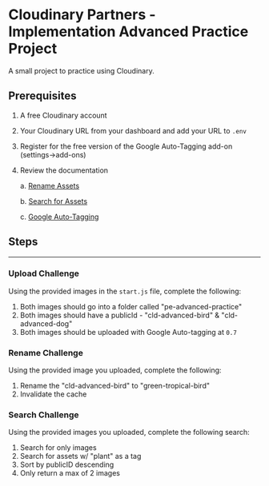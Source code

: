 # Cloudinary Partners - Implementation Advanced Practice Project

A small project to practice using Cloudinary.

## Prerequisites

1. A free Cloudinary account
2. Your Cloudinary URL from your dashboard and add your URL to `.env`
3. Register for the free version of the Google Auto-Tagging add-on (settings->add-ons)
4. Review the documentation

   a. [Rename Assets](https://cloudinary.com/documentation/rename_assets)

   b. [Search for Assets](https://cloudinary.com/documentation/searching_for_assets)

   c. [Google Auto-Tagging](https://cloudinary.com/documentation/google_auto_tagging_addon)

## Steps

---

### Upload Challenge

Using the provided images in the `start.js` file, complete the following:

1. Both images should go into a folder called "pe-advanced-practice"
2. Both images should have a publicId - "cld-advanced-bird" & "cld-advanced-dog"
3. Both images should be uploaded with Google Auto-tagging at `0.7`

### Rename Challenge

Using the provided image you uploaded, complete the following:

1. Rename the "cld-advanced-bird" to "green-tropical-bird"
2. Invalidate the cache

### Search Challenge

Using the provided images you uploaded, complete the following search:

1. Search for only images
2. Search for assets w/ "plant" as a tag
3. Sort by publicID descending
4. Only return a max of 2 images
